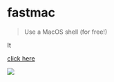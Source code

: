 # fastmac

> Use a MacOS shell (for free!)

It

<a href="../../actions?query=workflow%3Amac">click here</a>

<img  src="https://user-images.githubusercontent.com/346999/92965396-91320680-f42a-11ea-9bc3-90682e740343.png" srcset="https://user-images.githubusercontent.com/346999/92965396-91320680-f42a-11ea-9bc3-90682e740343.png 2x">
